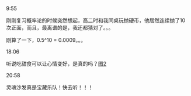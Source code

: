 9:55

刚刚复习概率论的时候突然想起，高二时和我同桌玩抛硬币，他居然连续抛了10次正面，而且，最离谱的是，我还都猜对了。。。

刚算了一下，0.5^10 = 0.0009。。。

18:06

听说吃甜食可以让心情变好，是真的吗？[图2](https://s2.loli.net/2024/11/12/9aJBS6eQXdE7F1b.jpg)

20:58

灵魂沙发真是宝藏乐队！快去听！！！
